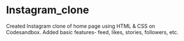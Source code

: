 # Instagram_clone
Created Instagram clone of home page using HTML & CSS on Codesandbox.
Added basic features- feed, likes, stories, followers, etc.
